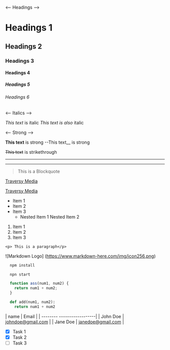 <-- Headings -->

# Headings 1
## Headings 2
### Headings 3
#### Headings 4
##### Headings 5
###### Headings 6

<-- Italics -->

 *This text* is italic
 _This text is also_ italic

 <-- Strong -->

 **This text** is strong
--This text__ is strong

<!-- Strikethrough -->
~~This text~~ is strikethrough

<!-- Horizontal Rule -->

---
___

<!-- Blockquote -->

> This is a Blockquote

<!-- Links -->

[Traversy Media](http://www.traversymedia.com)

[Traversy Media](http://www.traversymedia.com "Traversy Media")

<!-- Unordered list-->

* Item 1
* Item 2
* Item 3
  * Nested Item 1
    Nested Item 2

<!-- Ordered List-->

1. Item 1
2. Item 2
3. Item 3

<!-- Inline Code Block-->

`<p> This is a paragraph</p>`


<!-- Images -->

![Markdown Logo]
(https://www.markdown-here.com/img/icon256.png)


<!-- Github Markdown-->

<!-- Code Blocks -->

```bash
  npm install

  npn start
```

```javascript
  function ass(num1, num2) {
    return num1 + num2;
  }
```

```python
  def add(num1, num2):
    return num1 + num2

```

<!-- Tables -->

| name     | Email             |
| --------   ------------------|
| John Doe | johndoe@gmail.com |
| Jane Doe | janedoe@gmail.com |

<!-- Task Lists -->

* [x] Task 1
* [x] Task 2
* [ ] Task 3

